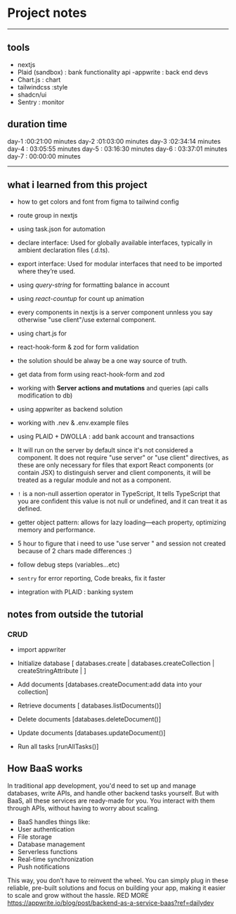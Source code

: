 # Project notes

---

## tools

- nextjs
- Plaid (sandbox) : bank functionality api
  -appwrite : back end devs
- Chart.js : chart
- tailwindcss :style
- shadcn/ui
- Sentry : monitor

## duration time

day-1 :00:21:00 minutes
day-2 :01:03:00 minutes
day-3 :02:34:14 minutes
day-4 : 03:05:55 minutes
day-5 : 03:16:30 minutes
day-6 : 03:37:01 minutes
day-7 : 00:00:00 minutes

---

## what i learned from this project

- how to get colors and font from figma to tailwind config
- route group in nextjs
- using task.json for automation
- declare interface: Used for globally available interfaces, typically in ambient declaration files (.d.ts).
- export interface: Used for modular interfaces that need to be imported where they’re used.

- using _query-string_ for formatting balance in account
- using _react-countup_ for count up animation

- every components in nextjs is a server component unnless you say otherwise "use client"/use external component.

- using chart.js for
- react-hook-form & zod for form validation

- the solution should be alway be a one way source of truth.
- get data from form using react-hook-form and zod
- working with **Server actions and mutations** and queries (api calls modification to db)
- using appwriter as backend solution
- working with .nev & .env.example files
- using PLAID + DWOLLA : add bank account and transactions

- It will run on the server by default since it's not considered a component. It does not require "use server" or "use client" directives, as these are only necessary for files that export React components (or contain JSX) to distinguish server and client components, it will be treated as a regular module and not as a component.
- `!` is a non-null assertion operator in TypeScript, It tells TypeScript that you are confident this value is not null or undefined, and it can treat it as defined.
- getter object pattern: allows for lazy loading—each property, optimizing memory and performance.

- 5 hour to figure that i need to use "use server " and session not created because of 2 chars made differences :)
- follow debug steps (variables...etc)
- `sentry` for error reporting, Code breaks, fix it faster
- integration with PLAID : banking system

## notes from outside the tutorial

### CRUD

- import appwriter
- Initialize database [ databases.create | databases.createCollection | createStringAttribute | ]
- Add documents [databases.createDocument:add data into your collection]
- Retrieve documents [ databases.listDocuments()]
- Delete documents [databases.deleteDocument()]
- Update documents [databases.updateDocument()]

- Run all tasks [runAllTasks()]

## How BaaS works

In traditional app development, you'd need to set up and manage databases, write APIs, and handle other backend tasks yourself. But with BaaS, all these services are ready-made for you. You interact with them through APIs, without having to worry about scaling.

- BaaS handles things like:
- User authentication
- File storage
- Database management
- Serverless functions
- Real-time synchronization
- Push notifications

This way, you don’t have to reinvent the wheel. You can simply plug in these reliable, pre-built solutions and focus on building your app, making it easier to scale and grow without the hassle.
RED MORE <https://appwrite.io/blog/post/backend-as-a-service-baas?ref=dailydev>
